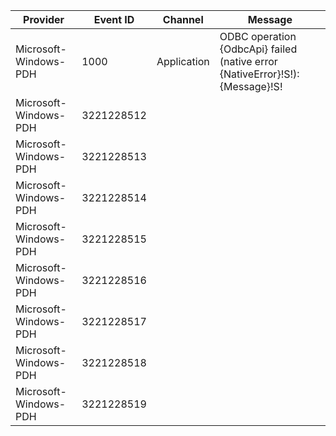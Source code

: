 Provider               |  Event ID    |  Channel      |  Message
-----------------------|--------------|---------------|-------------------------------------------------------------------------------
Microsoft-Windows-PDH  |  1000        |  Application  |  ODBC operation {OdbcApi} failed (native error {NativeError}!S!): {Message}!S!
Microsoft-Windows-PDH  |  3221228512  |               |
Microsoft-Windows-PDH  |  3221228513  |               |
Microsoft-Windows-PDH  |  3221228514  |               |
Microsoft-Windows-PDH  |  3221228515  |               |
Microsoft-Windows-PDH  |  3221228516  |               |
Microsoft-Windows-PDH  |  3221228517  |               |
Microsoft-Windows-PDH  |  3221228518  |               |
Microsoft-Windows-PDH  |  3221228519  |               |